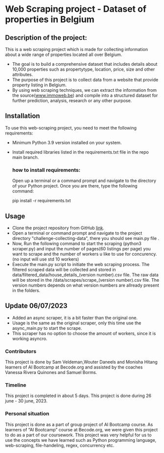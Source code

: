 
# Web Scraping project - Dataset of properties in Belgium

## Description of the project:
This is a web scraping project which is made for collecting information about a wide range of properties located all over Belgium.
* The goal is to build a comprehensive dataset that includes details about 10,000 properties such as propertytype, location, price, size and other attributes.
* The purpose of this project is to collect data from a website that provide property listing in Belgium. 
* By using web scraping techniques, we can extract the information from the source(www.immoweb.be) and compile into a structured dataset for further prediction, analysis, research or any other purpose.

## Installation
To use this web-scraping project, you need to meet the following requirements:
* Minimum Python 3.9 version installed on your system.
* Install required libraries listed in the requirements.txt file in the repo main branch.
  ### how to install requirements:
  
    Open up a terminal or a command prompt and navigate to the directory of your Python project.
    Once you are there, type the following command:

    pip install -r requirements.txt
  
  
## Usage
* Clone the project repository from GitHub [link]( https://github.com/Sam-Veldeman/challenge-collecting-data).
* Open a terminal or command prompt and navigate to the project directory "challenge-collecting-data", there you should see main.py file .
* Now, Run the following command to start the scraping (python3 scraper.py) and input the number of pages(60 listings per page) you 
  want to scrape and the number of workers u like to use for concurency. (no input will use std 10 workers)
* Execute the main.py script to initiate the web scraping process. The filtered scraped data will be collected and stored in
  data/filtered_data/house_details_(version number).csv file. The raw data will be stored in the /data/scrapes/scrape_(version number).csv file. The version numbers depends on what version numbers are allready present in the folders.

## Update 06/07/2023
* Added an async scraper, it is a bit faster than the original one.
* Usage is the same as the original scraper, only this time use the async_main.py to start the scrape.
* This scraper has no option to choose the amount of workers, since it is working asyncro.

### Contributors
This project is done by Sam Veldeman,Wouter Daneels and Monisha Hitang learners of AI Bootcamp at Becode.org and assisted by the coaches Vanessa Rivera Quinones and Samuel Borms. 

### Timeline
This project is completed in about 5 days. This project is done during 26 june - 30 june, 2023.

### Personal situation
This project is done as a part of group project of AI Bootcamp course. As learners of “AI Bootcamp” course at Becode.org, we were given this project to do as a part of our coursework. This project was very helpful for us to use the concepts we have learned such as Python programming  language, web-scraping, file-handeling, regex, concurrency etc. 